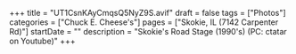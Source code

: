 +++
title = "UT1CsnKAyCmqsQ5NyZ9S.avif"
draft = false
tags = ["Photos"]
categories = ["Chuck E. Cheese's"]
pages = ["Skokie, IL (7142 Carpenter Rd)"]
startDate = ""
description = "Skokie's Road Stage (1990's) (PC: ctatar on Youtube)"
+++
